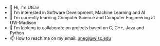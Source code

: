 - 👋 Hi, I’m Utsav
- 👀 I’m interested in Software Development, Machine Learning and AI
- 🌱 I’m currently learning Computer Science and Computer Engineering at UW-Madison
- 💞️ I’m looking to collaborate on projects based on C, C++, Java and Python
- 📫 How to reach me on my email: unegi@wisc.edu

<!---
negiutsav9/negiutsav9 is a ✨ special ✨ repository because its `README.md` (this file) appears on your GitHub profile.
You can click the Preview link to take a look at your changes.
--->
